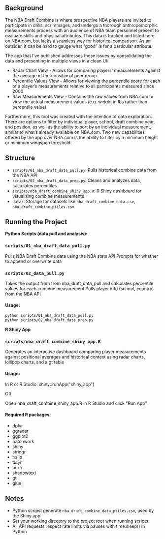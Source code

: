 ## Background

The NBA Draft Combine is where prospective NBA players are invited to participate in drills, scrimmages, and undergo a thorough anthropomorphic measurements process with an audience of NBA team personnel present to evaluate skills and physical attributes. This data is tracked and listed here on NBA.com, but lacks a seamless way for historical comparison. As an outsider, it can be hard to gauge what “good” is for a particular attribute. 

The app that I’ve published addresses these issues by consolidating the data and presenting in multiple views in a clean UI:

- Radar Chart View - Allows for comparing players’ measurements against the average of their positional peer group
- Percentile Values View - Allows for viewing the percentile score for each of a player’s measurements relative to all participants measured since 2000
- Raw Measurements View - Contains the raw values from NBA.com to view the actual measurement values (e.g. weight in lbs rather than percentile value)

Furthermore, this tool was created with the intention of data exploration. There are options to filter by individual player, school, draft combine year, and position, as well as the ability to sort by an individual measurement, similar to what’s already available on NBA.com. Two new capabilities offered by the app over NBA.com is the ability to filter by a minimum height or minimum wingspan threshold. 

## Structure

- `scripts/01_nba_draft_data_pull.py`: Pulls historical combine data from the NBA API
- `scripts/02_nba_draft_data_prep.py`: Cleans and analyzes data, calculates percentiles
- `scripts/nba_draft_combine_shiny_app.R`: R Shiny dashboard for visualizing combine measurements
- `data/`: Storage for datasets like `nba_draft_combine_data.csv`, `nba_draft_combine_ptiles.csv`

## Running the Project

**Python Scripts (data pull and analysis):**

### `scripts/01_nba_draft_data_pull.py`
Pulls NBA Draft Combine data using the NBA stats API
Prompts for whether to append or overwrite data

### `scripts/02_data_pull.py`
Takes the output from from nba_draft_data_pull and calculates percentile values for each combine measurement
Pulls player info (school, country) from the NBA API

#### Usage:
```bash
python scripts/01_nba_draft_data_pull.py
python scripts/02_nba_draft_data_prep.py
```

**R Shiny App**
### `scripts/nba_draft_combine_shiny_app.R`
Generates an interactive dashboard comparing player measurements against positional averages and historical context using radar charts, lollipop charts, and a gt table

#### Usage:
In R or R Studio: shiny::runApp("shiny_app")

OR 

Open nba_draft_combine_shiny_app.R in R Studio and click "Run App"

#### Required R packages:
- dplyr 
- ggradar
- ggplot2
- patchwork
- shiny
- stringr
- bslib
- tidyr
- purrr
- shadowtext
- gt
- glue

## Notes
- Python scripst generate `nba_draft_combine_data_ptiles.csv`, used by the Shiny app
- Set your working directory to the project root when running scripts
- All API requests respect rate limits via pauses with time.sleep() in Python